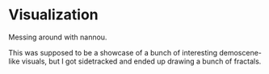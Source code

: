 # Visualization
Messing around with nannou.


This was supposed to be a showcase of a bunch of interesting demoscene-like visuals, but I got sidetracked and ended up drawing a bunch of fractals.
